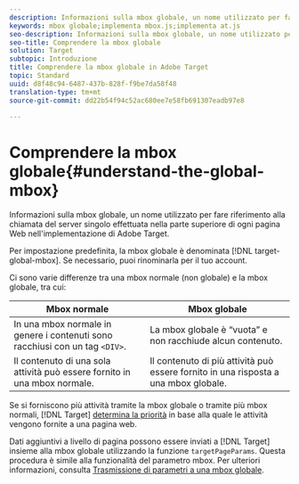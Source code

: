 ```yaml
---
description: Informazioni sulla mbox globale, un nome utilizzato per fare riferimento alla chiamata del server singolo effettuata nella parte superiore di ogni pagina Web nell'implementazione di Adobe Target.
keywords: mbox globale;implementa mbox.js;implementa at.js
seo-description: Informazioni sulla mbox globale, un nome utilizzato per fare riferimento alla chiamata del server singolo effettuata nella parte superiore di ogni pagina Web nell'implementazione di Adobe Target.
seo-title: Comprendere la mbox globale
solution: Target
subtopic: Introduzione
title: Comprendere la mbox globale in Adobe Target
topic: Standard
uuid: d8f48c94-6487-437b-828f-f9be7da58f48
translation-type: tm+mt
source-git-commit: dd22b54f94c52ac680ee7e58fb691307eadb97e8

---
```



# Comprendere la mbox globale{#understand-the-global-mbox}

Informazioni sulla mbox globale, un nome utilizzato per fare riferimento alla chiamata del server singolo effettuata nella parte superiore di ogni pagina Web nell'implementazione di Adobe Target.

Per impostazione predefinita, la mbox globale è denominata [!DNL target-global-mbox]. Se necessario, puoi rinominarla per il tuo account.

Ci sono varie differenze tra una mbox normale (non globale) e la mbox globale, tra cui:

| Mbox normale | Mbox globale |
|--- |--- |
| In una mbox normale in genere i contenuti sono racchiusi con un tag `<DIV>`. | La mbox globale è “vuota” e non racchiude alcun contenuto. |
| Il contenuto di una sola attività può essere fornito in una mbox normale. | Il contenuto di più attività può essere fornito in una risposta a una mbox globale. |

Se si forniscono più attività tramite la mbox globale o tramite più mbox normali, [!DNL Target] [determina la priorità](../../../../c-activities/priority.md#concept_1780C11FEA57440499F0047DD6900E0F) in base alla quale le attività vengono fornite a una pagina web.

Dati aggiuntivi a livello di pagina possono essere inviati a [!DNL Target] insieme alla mbox globale utilizzando la funzione `targetPageParams`. Questa procedura è simile alla funzionalità del parametro mbox. Per ulteriori informazioni, consulta [Trasmissione di parametri a una mbox globale](../../../../c-implementing-target/c-implementing-target-for-client-side-web/t-mbox-download/c-understanding-global-mbox/pass-parameters-to-global-mbox.md#concept_33362A04146C4E3C8E7089B65F38B5E5).
